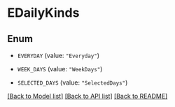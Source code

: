 # EDailyKinds

## Enum


* `EVERYDAY` (value: `"Everyday"`)

* `WEEK_DAYS` (value: `"WeekDays"`)

* `SELECTED_DAYS` (value: `"SelectedDays"`)


[[Back to Model list]](../README.md#documentation-for-models) [[Back to API list]](../README.md#documentation-for-api-endpoints) [[Back to README]](../README.md)


